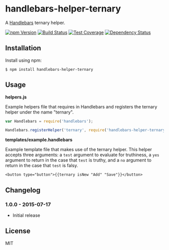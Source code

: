 # handlebars-helper-ternary

A [Handlebars][] ternary helper.

[![npm Version][npm-badge]][npm]
[![Build Status][build-badge]][build-status]
[![Test Coverage][coverage-badge]][coverage-result]
[![Dependency Status][dep-badge]][dep-status]

## Installation

Install using npm:

    $ npm install handlebars-helper-ternary

## Usage

**helpers.js**

Example helpers file that requires in Handlebars and registers the ternary
helper under the name "ternary".

```js
var Handlebars = require('handlebars');

Handlebars.registerHelper('ternary', require('handlebars-helper-ternary'));
```

**templates/example.handlebars**

Example template file that makes use of the ternary helper.  This helper
accepts three arguments: a `test` argument to evaluate for truthiness, a `yes`
argument to return in the case that `test` is truthy, and a `no` argument to
return in the case that `test` is falsy.


```
<button type="button">{{ternary isNew "Add" "Save"}}</button>
```

## Changelog

### 1.0.0 - 2015-07-17
- Initial release

## License

MIT

[Handlebars]: http://handlebarsjs.com/
[build-badge]: https://img.shields.io/travis/jimf/handlebars-helper-ternary/master.svg
[build-status]: https://travis-ci.org/jimf/handlebars-helper-ternary
[npm-badge]: https://img.shields.io/npm/v/handlebars-helper-ternary.svg
[npm]: https://www.npmjs.org/package/handlebars-helper-ternary
[coverage-badge]: https://img.shields.io/coveralls/jimf/handlebars-helper-ternary.svg
[coverage-result]: https://coveralls.io/r/jimf/handlebars-helper-ternary
[dep-badge]: https://img.shields.io/david/jimf/handlebars-helper-ternary.svg
[dep-status]: https://david-dm.org/jimf/handlebars-helper-ternary
